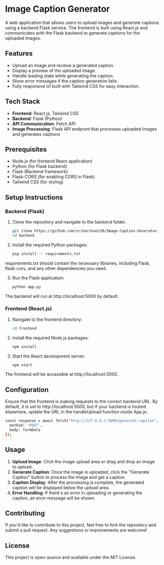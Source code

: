 # Image Caption Generator

A web application that allows users to upload images and generate captions using a backend Flask service. The frontend is built using React.js and communicates with the Flask backend to generate captions for the uploaded images.

## Features

- Upload an image and receive a generated caption.
- Display a preview of the uploaded image.
- Handle loading state while generating the caption.
- Show error messages if the caption generation fails.
- Fully responsive UI built with Tailwind CSS for easy interaction.

## Tech Stack

- **Frontend**: React.js, Tailwind CSS
- **Backend**: Flask (Python)
- **API Communication**: Fetch API
- **Image Processing**: Flask API endpoint that processes uploaded images and generates captions

## Prerequisites

- Node.js (for frontend React application)
- Python (for Flask backend)
- Flask (Backend framework)
- Flask-CORS (for enabling CORS in Flask)
- Tailwind CSS (for styling)

## Setup Instructions

### Backend (Flask)

1. Clone the repository and navigate to the backend folder.

   ```bash
   git clone https://github.com/sriharshan136/Image-Caption-Generator.git
   cd backend

2. Install the required Python packages:

    ```bash
    pip install -r requirements.txt
  requirements.txt should contain the necessary libraries, including Flask, flask-cors, and any other dependencies you need.

3. Run the Flask application:

    ```bash
    python app.py
  The backend will run at http://localhost:5000 by default.

### Frontend (React.js)

1. Navigate to the frontend directory:

    ```bash
    cd frontend

2. Install the required Node.js packages:

    ```bash
    npm install
    
3. Start the React development server:

    ```bash
    npm start
  The frontend will be accessible at http://localhost:3000.

## Configuration

Ensure that the frontend is making requests to the correct backend URL. By default, it is set to http://localhost:5000, but if your backend is hosted elsewhere, update the URL in the handleUpload function inside App.js:

  ```bash
  const response = await fetch("http://127.0.0.1:5000/generate-caption", {
    method: 'POST',
    body: formData
  });
  ```

## Usage

1. **Upload Image**: Click the image upload area or drag and drop an image to upload.
2. **Generate Caption**: Once the image is uploaded, click the "Generate Caption" button to process the image and get a caption.
3. **Caption Display**: After the processing is complete, the generated caption will be displayed below the upload area.
4. **Error Handling**: If there's an error in uploading or generating the caption, an error message will be shown.

## Contributing

If you'd like to contribute to this project, feel free to fork the repository and submit a pull request. Any suggestions or improvements are welcome!

## License

This project is open-source and available under the MIT License.
